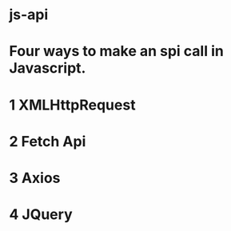 # js-api

# Four ways to make an spi call in Javascript.

# 1 XMLHttpRequest

# 2 Fetch Api

# 3 Axios

# 4 JQuery
